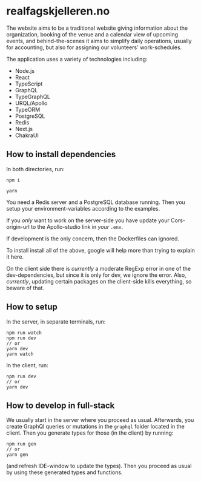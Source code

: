 # realfagskjelleren.no

The website aims to be a traditional website giving information about the organization, booking of the venue and a calendar view of upcoming events, and behind-the-scenes it aims to simplify daily operations, usually for accounting, but also for assigning our volunteers' work-schedules.

The application uses a variety of technologies including:
- Node.js
- React
- TypeScript
- GraphQL
- TypeGraphQL
- URQL/Apollo
- TypeORM
- PostgreSQL
- Redis
- Next.js
- ChakraUI

## How to install dependencies
In both directories, run:
```
npm i

yarn
```

You need a Redis server and a PostgreSQL database running. Then you setup your environment-variables according to the examples. 

If you *only* want to work on the server-side you have update your Cors-origin-url to the Apollo-studio link in *your* `.env`.

If development is the only concern, then the Dockerfiles can ignored.

To install install all of the above, google will help more than trying to explain it here.

On the client side there is *currently* a moderate RegExp error in one of the dev-dependencies, but since it is only for dev, we ignore the error. Also, *currently*, updating certain packages on the client-side kills everything, so beware of that. 

## How to setup
In the server, in separate terminals, run:
```
npm run watch
npm run dev
// or
yarn dev
yarn watch
```
In the client, run:
```
npm run dev
// or
yarn dev
```

## How to develop in full-stack
We usually start in the server where you proceed as usual. Afterwards, you create GraphQl queries or mutations in the `graphql` folder located in the client. Then you generate types for those (in the client) by running:
```
npm run gen
// or
yarn gen
```
(and refresh IDE-window to update the types). Then you proceed as usual by using these generated types and functions.